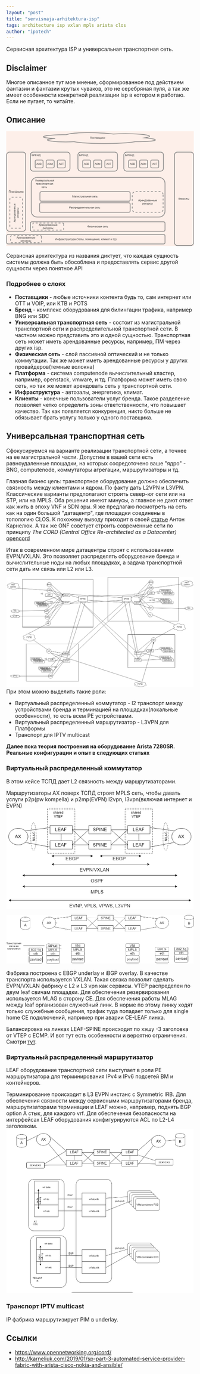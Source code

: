 ```yaml
---
layout: "post"
title: "servisnaja-arhitektura-isp"
tags: architecture isp vxlan mpls arista clos
author: "ipotech"
---
```


Сервисная архитектура ISP и универсальная транспортная сеть.

## Disclaimer
Многое описанное тут мое мнение, сформированное под действием фантазии и фантазии крутых чуваков, это не серебряная пуля, а так же имеет особенности конкретной реализации isp в котором я работаю. Если не пугает, то читайте.

## Описание
![architecture-isp](/images/architecture-isp.png)

Сервисная архитектура из названия диктует, что каждая сущность системы должна быть обособлена и предоставлять сервис другой сущности через понятное API
### Подробнее о слоях
* **Поставщики** - любые источники контента будь то, сам интернет или OTT и VOIP, или КТВ и POTS
* **Бренд** - комплекс оборудования для билингации трафика, например BNG или SBC
* **Универсальная транспортная сеть** - состоит из магистральной транспортной сети и распределительной транспортной сети. В частном можно представить это и одной сущностью. Транспортная сеть может иметь арендованные ресурсы, например, ПМ через других isp.
* **Физическая сеть** - слой пассивной оптический и не только коммутации. Так же может иметь арендованные ресурсы у других провайдеров(темные волокна)
* **Платформа** - система computenode вычислительный кластер, например, openstack, vmware, и тд. Платформа может иметь свою сеть, но так же может арендовать сеть у транспортной сети.
* **Инфраструктура** - автозалы, энергетика, климат.
* **Клиенты** - конечные пользователи услуг бренда.
Такое разделение позволяет четко определить зоны ответственности, что повышает качество. Так как появляется конкуренция, никто больше не обязывает брать услугу только у одного поставщика.

## Универсальная транспортная сеть
Сфокусируемся на варианте реализации транспортной сети, а точнее на ее магистральной части.
Допустим в вашей сети есть равноудаленные площадки, на которых сосредоточено ваше "ядро" - BNG, computenode, коммутаторы агрегации, маршрутизаторы и тд.

Главная бизнес цель: транспортное оборудование должно обеспечить связность между клиентами и ядром. По факту дать L2VPN и L3VPN.<br>
Классические варианты предполагают строить север-юг сети или на STP, или на MPLS. Оба решения имеют минусы, а главное не дают ответ как жить в эпоху VNF и SDN эры.
Я же предлагаю посмотреть на сеть как на один большой "датацентр", где площадки соединены в топологию CLOS. К похожему выводу приходит в своей [статье](http://karneliuk.com/2019/01/sp-part-3-automated-service-provider-fabric-with-arista-cisco-nokia-and-ansible/) Антон Карнелюк. А так же ONF советует строить современные сети по принципу _The CORD (Central Office Re-architected as a Datacenter)_ [opencord](https://www.opennetworking.org/cord/)

Итак в современном мире датацентры строят с использованием EVPN/VXLAN. Это позволяет распределять оборудование бренда и вычислительные ноды на любых площадках, а задача транспортной сети дать им связь или L2 или L3.

![arch-pop](/images/arch-pop.png)
При этом можно выделить такие роли:
- Виртуальный распределенный коммутатор - l2 транспорт между устройствами бренда и терминацией на площадках(локальные особенности), то есть всем PE устройствами.
- Виртуальный распределенный маршрутизатор - L3VPN для Платформы
- Транспорт для IPTV multicast

**Далее пока теория построения на оборудование Arista 7280SR.**<br>
**Реальные конфигурации и опыт в следующих статьях**
### Виртуальный распределенный коммутатор
В этом кейсе ТСПД дает L2 связность между маршрутизаторами.

Маршрутизаторы AX поверх ТСПД строят MPLS сеть, чтобы давать услуги p2p(pw kompella) и p2mp(EVPN) l2vpn, l3vpn(включая интернет и EVPN)
![протоколы](/images/ipotech-a2-protocols.png)

![метки](/images/ipotech-protocol-labels.png)

Фабрика построена с EBGP underlay и iBGP overlay. В качестве  транспорта используется VXLAN. Такая связка позволит сделать EVPN/VXLAN фабрику с L2 и L3 vpn как сервисы.
VTEP распределен по двум leaf свичам площадки. Для обеспечения резервирования используется MLAG в сторону CE. Для обеспечения работы MLAG между leaf организован служебный линк. В норме по этому линку ходят только служебные сообщения, трафик туда попадает только для single home CE подключений, например при аварии CE-LEAF линка.

Балансировка на линках LEAF-SPINE происходит по хэшу -3 заголовка от VTEP с ECMP.
И вот тут есть особенности и вероятно ограничения. Смотри [тут](/_posts/2019-06-24-juniper-mx-mpls-examples.md).

### Виртуальный распределенный маршрутизатор
LEAF оборудование транспортной сети выступает в роли PE маршрутизатора для терминирования IPv4 и IPv6 подсетей ВМ и контейнеров.

Терминирование происходит в L3 EVPN инстанс с Symmetric IRB.
Для обеспечения связности между сервисными маршрутизаторами бренда, маршрутизаторами терминации и LEAF можно, например, поднять BGP option A стык, для каждого vrf.
Для обеспечения безопасности на интерфейсах LEAF оборудования конфигурируются ACL по L2-L4 заголовкам.
![vrouter](/images/ipotech-vrouter.png)

### Транспорт IPTV multicast
IP фабрика маршрутизирует PIM в underlay.

## Ссылки
- https://www.opennetworking.org/cord/
- http://karneliuk.com/2019/01/sp-part-3-automated-service-provider-fabric-with-arista-cisco-nokia-and-ansible/
